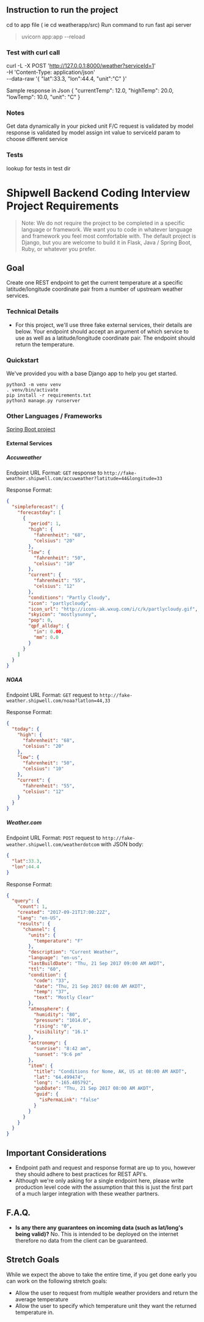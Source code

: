 ## Instruction to run the project 
cd to app file ( ie cd weatherapp/src)
Run command to run fast api server
> uvicorn app:app --reload

### Test with curl call 

curl -L -X POST 'http://127.0.0.1:8000/weather?serviceId=1' \
-H 'Content-Type: application/json' \
--data-raw '{
"lat":33.3,
"lon":44.4,
"unit":"C"
}'

Sample response in Json
{
"currentTemp": 12.0,
"highTemp": 20.0,
"lowTemp": 10.0,
"unit": "C"
}

### Notes
Get data dynamically in your picked unit F/C
request is validated by model 
response is validated by model 
assign int value to serviceId param to choose different service

### Tests
lookup for tests in test dir

# Shipwell Backend Coding Interview Project Requirements

> Note: We do not require the project to be completed in a specific language or framework. We want you to code in whatever language and framework you feel most comfortable with. The default project is Django, but you are welcome to build it in Flask, Java / Spring Boot, Ruby, or whatever you prefer.

## Goal
Create one REST endpoint  to get the current temperature at a specific latitude/longitude coordinate pair from a 
number of upstream weather services.

### Technical Details

- For this project, we'll use three fake external services, their details are below. Your endpoint should accept an 
argument of which service to use as well as a latitude/longitude coordinate pair. The endpoint should return the
temperature.

### Quickstart
We've provided you with a base Django app to help you get started.

```commandline
python3 -m venv venv
. venv/bin/activate
pip install -r requirements.txt
python3 manage.py runserver
```

### Other Languages / Frameworks
[Spring Boot project](https://github.com/shipwell/interview-spring-boot)

#### External Services
##### Accuweather
Endpoint URL Format: `GET` response to `http://fake-weather.shipwell.com/accuweather?latitude=44&longitude=33`

Response Format: 
```json
{
  "simpleforecast": {
    "forecastday": [
      {
        "period": 1,
        "high": {
          "fahrenheit": "68",
          "celsius": "20"
        },
        "low": {
          "fahrenheit": "50",
          "celsius": "10"
        },
        "current": {
          "fahrenheit": "55",
          "celsius": "12"
        },
        "conditions": "Partly Cloudy",
        "icon": "partlycloudy",
        "icon_url": "http://icons-ak.wxug.com/i/c/k/partlycloudy.gif",
        "skyicon": "mostlysunny",
        "pop": 0,
        "qpf_allday": {
          "in": 0.00,
          "mm": 0.0
        }
      }
    ]
  }
}
```

##### NOAA
Endpoint URL Format: `GET` request to `http://fake-weather.shipwell.com/noaa?latlon=44,33`

Response Format: 
```json
{
  "today": {
    "high": {
      "fahrenheit": "68",
      "celsius": "20"
    },
    "low": {
      "fahrenheit": "50",
      "celsius": "10"
    },
    "current": {
      "fahrenheit": "55",
      "celsius": "12"
    }
  }
}
```


##### Weather.com
Endpoint URL Format: `POST` request to `http://fake-weather.shipwell.com/weatherdotcom` with JSON body:
```json
{
  "lat":33.3,
  "lon":44.4
}
```

Response Format: 
```json
{
  "query": {
    "count": 1,
    "created": "2017-09-21T17:00:22Z",
    "lang": "en-US",
    "results": {
      "channel": {
        "units": {
          "temperature": "F"
        },
        "description": "Current Weather",
        "language": "en-us",
        "lastBuildDate": "Thu, 21 Sep 2017 09:00 AM AKDT",
        "ttl": "60",
        "condition": {
          "code": "33",
          "date": "Thu, 21 Sep 2017 08:00 AM AKDT",
          "temp": "37",
          "text": "Mostly Clear"
        },
        "atmosphere": {
          "humidity": "80",
          "pressure": "1014.0",
          "rising": "0",
          "visibility": "16.1"
        },
        "astronomy": {
          "sunrise": "8:42 am",
          "sunset": "9:6 pm"
        },
        "item": {
          "title": "Conditions for Nome, AK, US at 08:00 AM AKDT",
          "lat": "64.499474",
          "long": "-165.405792",
          "pubDate": "Thu, 21 Sep 2017 08:00 AM AKDT",
          "guid": {
            "isPermaLink": "false"
          }
        }
      }
    }
  }
}
```

## Important Considerations
- Endpoint path and request and response format are up to you, however they should adhere to best practices for REST 
API's.
- Although we're only asking for a single endpoint here, please write production level code with the assumption that 
this is just the first part of a much larger integration with these weather partners.

## F.A.Q.
- **Is any there any guarantees on incoming data (such as lat/long's being valid)?** No. This is intended to be
deployed on the internet therefore no data from the client can be guaranteed.


## Stretch Goals
While we expect the above to take the entire time, if you get done early you can work on the following stretch goals:
- Allow the user to request from multiple weather providers and return the average temperature
- Allow the user to specify which temperature unit they want the returned temperature in.

